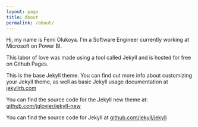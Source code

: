```yaml
---
layout: page
title: About
permalink: /about/
---
```


Hi, my name is Femi Olukoya. I'm a Software Engineer currently working at Microsoft on Power BI.

This labor of love was made using a tool called Jekyll and is hosted for free on Github Pages.

This is the base Jekyll theme. You can find out more info about customizing your Jekyll theme, as well as basic Jekyll usage documentation at [jekyllrb.com](http://jekyllrb.com/)

You can find the source code for the Jekyll new theme at: [github.com/jglovier/jekyll-new](https://github.com/jglovier/jekyll-new)

You can find the source code for Jekyll at [github.com/jekyll/jekyll](https://github.com/jekyll/jekyll)
